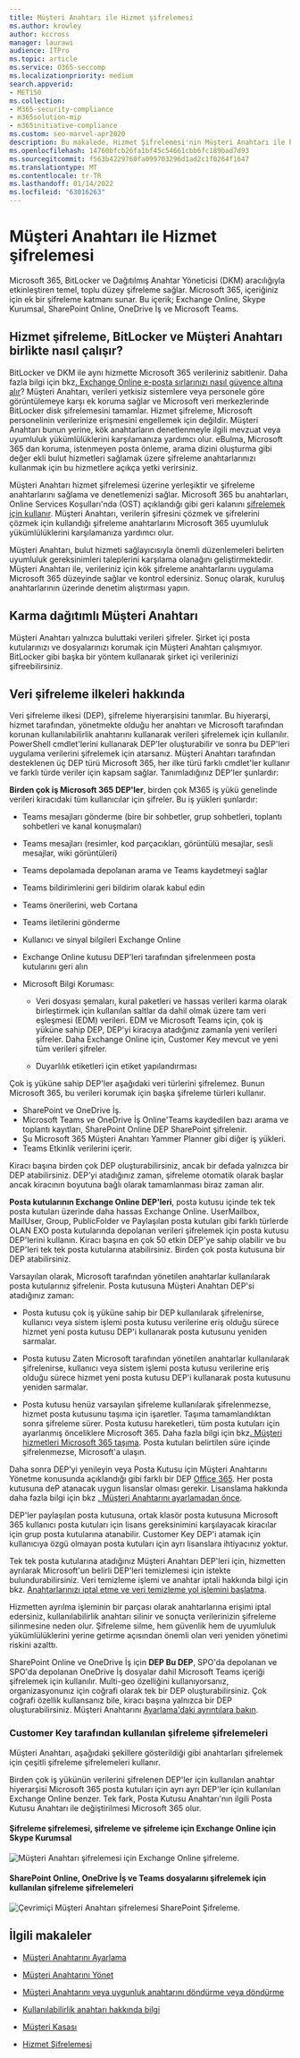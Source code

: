 ```yaml
---
title: Müşteri Anahtarı ile Hizmet şifrelemesi
ms.author: krowley
author: kccross
manager: laurawi
audience: ITPro
ms.topic: article
ms.service: O365-seccomp
ms.localizationpriority: medium
search.appverid:
- MET150
ms.collection:
- M365-security-compliance
- m365solution-mip
- m365initiative-compliance
ms.custom: seo-marvel-apr2020
description: Bu makalede, Hizmet Şifrelemesi'nin Müşteri Anahtarı ile birlikte nasıl çalıştığını Microsoft 365.
ms.openlocfilehash: 14760bfcb26fa1bf45c54661cbb6fc189bad7d93
ms.sourcegitcommit: f563b4229760fa099703296d1ad2c1f0264f1647
ms.translationtype: MT
ms.contentlocale: tr-TR
ms.lasthandoff: 01/14/2022
ms.locfileid: "63016263"
---
```

# <a name="service-encryption-with-customer-key"></a>Müşteri Anahtarı ile Hizmet şifrelemesi

Microsoft 365, BitLocker ve Dağıtılmış Anahtar Yöneticisi (DKM) aracılığıyla etkinleştiren temel, toplu düzey şifreleme sağlar. Microsoft 365, içeriğiniz için ek bir şifreleme katmanı sunar. Bu içerik; Exchange Online, Skype Kurumsal, SharePoint Online, OneDrive İş ve Microsoft Teams.

## <a name="how-service-encryption-bitlocker-and-customer-key-work-together"></a>Hizmet şifreleme, BitLocker ve Müşteri Anahtarı birlikte nasıl çalışır?

BitLocker ve DKM ile aynı hizmette Microsoft 365 verileriniz sabitlenir. Daha fazla bilgi için bkz[. Exchange Online e-posta sırlarınızı nasıl güvence altına alır](exchange-online-secures-email-secrets.md)? Müşteri Anahtarı, verileri yetkisiz sistemlere veya personele göre görüntülemeye karşı ek koruma sağlar ve Microsoft veri merkezlerinde BitLocker disk şifrelemesini tamamlar. Hizmet şifreleme, Microsoft personelinin verilerinize erişmesini engellemek için değildir. Müşteri Anahtarı bunun yerine, kök anahtarların denetlenmeyle ilgili mevzuat veya uyumluluk yükümlülüklerini karşılamanıza yardımcı olur. eBulma, Microsoft 365 dan koruma, istenmeyen posta önleme, arama dizini oluşturma gibi değer ekli bulut hizmetleri sağlamak üzere şifreleme anahtarlarınızı kullanmak için bu hizmetlere açıkça yetki verirsiniz.

Müşteri Anahtarı hizmet şifrelemesi üzerine yerleşiktir ve şifreleme anahtarlarını sağlama ve denetlemenizi sağlar. Microsoft 365 bu anahtarları, Online Services Koşulları'nda (OST) açıklandığı gibi geri kalanını [şifrelemek için kullanır](https://www.microsoft.com/licensing/product-licensing/products.aspx). Müşteri Anahtarı, verilerin şifresini çözmek ve şifrelerini çözmek için kullandığı şifreleme anahtarlarını Microsoft 365 uyumluluk yükümlülüklerini karşılamanıza yardımcı olur.
  
Müşteri Anahtarı, bulut hizmeti sağlayıcısıyla önemli düzenlemeleri belirten uyumluluk gereksinimleri taleplerini karşılama olanağını geliştirmektedir. Müşteri Anahtarı ile, verileriniz için kök şifreleme anahtarlarını uygulama Microsoft 365 düzeyinde sağlar ve kontrol edersiniz. Sonuç olarak, kuruluş anahtarlarının üzerinde denetim alıştırması yapın.

## <a name="customer-key-with-hybrid-deployments"></a>Karma dağıtımlı Müşteri Anahtarı

Müşteri Anahtarı yalnızca buluttaki verileri şifreler. Şirket içi posta kutularınızı ve dosyalarınızı korumak için Müşteri Anahtarı çalışmıyor. BitLocker gibi başka bir yöntem kullanarak şirket içi verilerinizi şifreebilirsiniz.

## <a name="about-data-encryption-policies"></a>Veri şifreleme ilkeleri hakkında

Veri şifreleme ilkesi (DEP), şifreleme hiyerarşisini tanımlar. Bu hiyerarşi, hizmet tarafından, yönetmekte olduğu her anahtarı ve Microsoft tarafından korunan kullanılabilirlik anahtarını kullanarak verileri şifrelemek için kullanılır. PowerShell cmdlet'lerini kullanarak DEP'ler oluşturabilir ve sonra bu DEP'leri uygulama verilerini şifrelemek için atarsanız. Müşteri Anahtarı tarafından desteklenen üç DEP türü Microsoft 365, her ilke türü farklı cmdlet'ler kullanır ve farklı türde veriler için kapsam sağlar. Tanımladığınız DEP'ler şunlardır:

**Birden çok iş Microsoft 365 DEP'ler**, birden çok M365 iş yükü genelinde verileri kiracıdaki tüm kullanıcılar için şifreler. Bu iş yükleri şunlardır:

- Teams mesajları gönderme (bire bir sohbetler, grup sohbetleri, toplantı sohbetleri ve kanal konuşmaları)
- Teams mesajları (resimler, kod parçacıkları, görüntülü mesajlar, sesli mesajlar, wiki görüntüleri)
- Teams depolamada depolanan arama ve Teams kaydetmeyi sağlar
- Teams bildirimlerini geri bildirim olarak kabul edin
- Teams önerilerini, web Cortana
- Teams iletilerini gönderme
- Kullanıcı ve sinyal bilgileri Exchange Online
- Exchange Online kutusu DEP'leri tarafından şifrelenmeen posta kutularını geri alın
- Microsoft Bilgi Koruması:

  - Veri dosyası şemaları, kural paketleri ve hassas verileri karma olarak birleştirmek için kullanılan saltlar da dahil olmak üzere tam veri eşleşmesi (EDM) verileri. EDM ve Microsoft Teams için, çok iş yüküne sahip DEP, DEP'yi kiracıya atadığınız zamanla yeni verileri şifreler. Daha Exchange Online için, Customer Key mevcut ve yeni tüm verileri şifreler.

  - Duyarlılık etiketleri için etiket yapılandırması

Çok iş yüküne sahip DEP'ler aşağıdaki veri türlerini şifrelemez. Bunun Microsoft 365, bu verileri korumak için başka şifreleme türleri kullanır.

- SharePoint ve OneDrive İş.
- Microsoft Teams ve OneDrive İş Online'Teams kaydedilen bazı arama ve toplantı kayıtları, SharePoint Online DEP SharePoint şifrelenir.
- Şu Microsoft 365 Müşteri Anahtarı Yammer Planner gibi diğer iş yükleri.
- Teams Etkinlik verilerini içerir.

Kiracı başına birden çok DEP oluşturabilirsiniz, ancak bir defada yalnızca bir DEP atabilirsiniz. DEP'yi atadığınız zaman, şifreleme otomatik olarak başlar ancak kiracının boyutuna bağlı olarak tamamlanması biraz zaman alır.

**Posta kutularının Exchange Online DEP'leri**, posta kutusu içinde tek tek posta kutuları üzerinde daha hassas Exchange Online. UserMailbox, MailUser, Group, PublicFolder ve Paylaşılan posta kutuları gibi farklı türlerde OLAN EXO posta kutularında depolanan verileri şifrelemek için posta kutusu DEP'lerini kullanın. Kiracı başına en çok 50 etkin DEP'ye sahip olabilir ve bu DEP'leri tek tek posta kutularına atabilirsiniz. Birden çok posta kutusuna bir DEP atabilirsiniz.

Varsayılan olarak, Microsoft tarafından yönetilen anahtarlar kullanılarak posta kutularınız şifrelenir. Posta kutusuna Müşteri Anahtarı DEP'si atadığınız zaman:

- Posta kutusu çok iş yüküne sahip bir DEP kullanılarak şifrelenirse, kullanıcı veya sistem işlemi posta kutusu verilerine eriş olduğu sürece hizmet yeni posta kutusu DEP'i kullanarak posta kutusunu yeniden sarmalar.

- Posta kutusu Zaten Microsoft tarafından yönetilen anahtarlar kullanılarak şifrelenirse, kullanıcı veya sistem işlemi posta kutusu verilerine eriş olduğu sürece hizmet yeni posta kutusu DEP'i kullanarak posta kutusunu yeniden sarmalar.

- Posta kutusu henüz varsayılan şifreleme kullanılarak şifrelenmezse, hizmet posta kutusunu taşıma için işaretler. Taşıma tamamlandıktan sonra şifreleme  sürer. Posta kutusu hareketleri, tüm posta kutuları için ayarlanmış önceliklere Microsoft 365. Daha fazla bilgi için bkz[. Müşteri hizmetleri Microsoft 365 taşıma](/exchange/mailbox-migration/office-365-migration-best-practices#move-requests-in-the-microsoft-365-or-office-365-service). Posta kutuları belirtilen süre içinde şifrelenmezse, Microsoft'a ulaşın.

Daha sonra DEP'yi yenileyin veya Posta Kutusu için Müşteri Anahtarını Yönetme konusunda açıklandığı gibi farklı bir DEP [Office 365](customer-key-manage.md). Her posta kutusuna deP atanacak uygun lisanslar olması gerekir. Lisanslama hakkında daha fazla bilgi için bkz [. Müşteri Anahtarını ayarlamadan önce](customer-key-set-up.md#before-you-set-up-customer-key).

DEP'ler paylaşılan posta kutusuna, ortak klasör posta kutusuna Microsoft 365 kullanıcı posta kutuları için lisans gereksinimini karşılayacak kiracılar için grup posta kutularına atanabilir. Customer Key DEP'i atamak için kullanıcıya özgü olmayan posta kutuları için ayrı lisanslara ihtiyacınız yoktur.

Tek tek posta kutularına atadığınız Müşteri Anahtarı DEP'leri için, hizmetten ayrılarak Microsoft'un belirli DEP'leri temizlemesi için istekte bulundurabilirsiniz. Veri temizleme işlemi ve anahtar iptali hakkında bilgi için bkz. [Anahtarlarınızı iptal etme ve veri temizleme yol işlemini başlatma](customer-key-manage.md#revoke-your-keys-and-start-the-data-purge-path-process).

Hizmetten ayrılma işleminin bir parçası olarak anahtarlarına erişimi iptal edersiniz, kullanılabilirlik anahtarı silinir ve sonuçta verilerinizin şifreleme silinmesine neden olur. Şifreleme silme, hem güvenlik hem de uyumluluk yükümlülüklerini yerine getirme açısından önemli olan veri yeniden yönetimi riskini azalttı.

SharePoint Online ve OneDrive İş için **DEP Bu DEP**, SPO'da depolanan ve SPO'da depolanan OneDrive İş dosyalar dahil Microsoft Teams içeriği şifrelemek için kullanılır. Multi-geo özelliğini kullanıyorsanız, organizasyonunız için coğrafi olarak tek bir DEP oluşturabilirsiniz. Çok coğrafi özellik kullansanız bile, kiracı başına yalnızca bir DEP oluşturabilirsiniz. Müşteri Anahtarını [Ayarlama'daki ayrıntılara bakın](customer-key-set-up.md).

### <a name="encryption-ciphers-used-by-customer-key"></a>Customer Key tarafından kullanılan şifreleme şifrelemeleri

Müşteri Anahtarı, aşağıdaki şekillere gösterildiği gibi anahtarları şifrelemek için çeşitli şifreleme şifrelemeleri kullanır.

Birden çok iş yükünün verilerini şifrelenen DEP'ler için kullanılan anahtar hiyerarşisi Microsoft 365 posta kutuları için ayrı ayrı DEP'ler için kullanılan Exchange Online benzer. Tek fark, Posta Kutusu Anahtarı'nın ilgili Posta Kutusu Anahtarı ile değiştirilmesi Microsoft 365 olur.

#### <a name="encryption-ciphers-used-to-encrypt-keys-for-exchange-online-and-skype-for-business"></a>Şifreleme şifrelemesi, şifreleme ve şifreleme için Exchange Online için Skype Kurumsal

![Müşteri Anahtarı şifrelemesi için Exchange Online şifreleme.](../media/customerkeyencryptionhierarchiesexchangeskype.png)

#### <a name="encryption-ciphers-used-to-encrypt-keys-for-sharepoint-online-onedrive-for-business-and-teams-files"></a>SharePoint Online, OneDrive İş ve Teams dosyalarını şifrelemek için kullanılan şifreleme şifrelemeleri

![Çevrimiçi Müşteri Anahtarı şifrelemesi SharePoint Şifreleme.](../media/customerkeyencryptionhierarchiessharepointonedriveteamsfiles.png)

## <a name="related-articles"></a>İlgili makaleler

- [Müşteri Anahtarını Ayarlama](customer-key-set-up.md)

- [Müşteri Anahtarını Yönet](customer-key-manage.md)

- [Müşteri Anahtarını veya uygunluk anahtarını döndürme veya döndürme](customer-key-availability-key-roll.md)

- [Kullanılabilirlik anahtarı hakkında bilgi](customer-key-availability-key-understand.md)

- [Müşteri Kasası](customer-lockbox-requests.md)

- [Hizmet Şifrelemesi](office-365-service-encryption.md)
